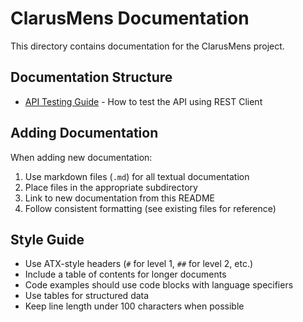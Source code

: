 # ClarusMens Documentation

This directory contains documentation for the ClarusMens project.

## Documentation Structure

- [API Testing Guide](TESTING-GUIDE.md) - How to test the API using REST Client

## Adding Documentation

When adding new documentation:

1. Use markdown files (`.md`) for all textual documentation
2. Place files in the appropriate subdirectory
3. Link to new documentation from this README
4. Follow consistent formatting (see existing files for reference)

## Style Guide

- Use ATX-style headers (`#` for level 1, `##` for level 2, etc.)
- Include a table of contents for longer documents
- Code examples should use code blocks with language specifiers
- Use tables for structured data
- Keep line length under 100 characters when possible
